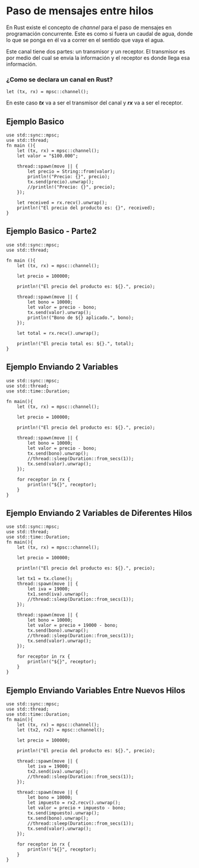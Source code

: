 # **Paso de mensajes entre hilos**

En Rust existe el concepto de *channel* para el paso de mensajes en programación concurrente. Este es como si fuera un caudal de agua, donde lo que se ponga en él va a correr en el sentido que vaya el agua.

Este canal tiene dos partes: un transmisor y un receptor. El transmisor es por medio del cual se envia la información y el receptor es donde llega esa información.



### ¿Como se declara un canal en Rust?

`let (tx, rx) = mpsc::channel();`

En este caso ***tx*** va a ser el transmisor del canal y ***rx*** va a ser el receptor.

## Ejemplo Basico

```rust,editable
use std::sync::mpsc;
use std::thread;
fn main (){
    let (tx, rx) = mpsc::channel();
    let valor = "$100.000";

    thread::spawn(move || {
        let precio = String::from(valor);
        println!("Precio: {}", precio);
        tx.send(precio).unwrap();
        //println!("Precio: {}", precio);
    });

    let received = rx.recv().unwrap();
    println!("El precio del producto es: {}", received);
}
```

## Ejemplo Basico - Parte2
```rust,editable
use std::sync::mpsc;
use std::thread;

fn main (){
    let (tx, rx) = mpsc::channel();

    let precio = 100000;

    println!("El precio del producto es: ${}.", precio);

    thread::spawn(move || {
        let bono = 10000;
        let valor = precio - bono;
        tx.send(valor).unwrap();
        println!("Bono de ${} aplicado.", bono);
    });

    let total = rx.recv().unwrap();

    println!("El precio total es: ${}.", total);
}

```
## Ejemplo Enviando 2 Variables
```rust,editable
use std::sync::mpsc;
use std::thread;
use std::time::Duration;

fn main(){
    let (tx, rx) = mpsc::channel();

    let precio = 100000;

    println!("El precio del producto es: ${}.", precio);

    thread::spawn(move || {
        let bono = 10000;
        let valor = precio - bono;
        tx.send(bono).unwrap();
        //thread::sleep(Duration::from_secs(1));
        tx.send(valor).unwrap();
    });

    for receptor in rx {
        println!("${}", receptor);
    }
}

```

## Ejemplo Enviando 2 Variables de Diferentes Hilos
```rust,editable
use std::sync::mpsc;
use std::thread;
use std::time::Duration;
fn main(){
    let (tx, rx) = mpsc::channel();

    let precio = 100000;

    println!("El precio del producto es: ${}.", precio);

    let tx1 = tx.clone();
    thread::spawn(move || {
        let iva = 19000;
        tx1.send(iva).unwrap();
        //thread::sleep(Duration::from_secs(1));
    });

    thread::spawn(move || {
        let bono = 10000;
        let valor = precio + 19000 - bono;
        tx.send(bono).unwrap();
        //thread::sleep(Duration::from_secs(1));
        tx.send(valor).unwrap();
    });

    for receptor in rx {
        println!("${}", receptor);
    }    
}
```

## Ejemplo Enviando Variables Entre Nuevos Hilos
```rust,editable
use std::sync::mpsc;
use std::thread;
use std::time::Duration;
fn main(){
    let (tx, rx) = mpsc::channel();
    let (tx2, rx2) = mpsc::channel();

    let precio = 100000;

    println!("El precio del producto es: ${}.", precio);

    thread::spawn(move || {
        let iva = 19000;
        tx2.send(iva).unwrap();
        //thread::sleep(Duration::from_secs(1));
    });

    thread::spawn(move || {
        let bono = 10000;
        let impuesto = rx2.recv().unwrap();
        let valor = precio + impuesto - bono;
        tx.send(impuesto).unwrap();
        tx.send(bono).unwrap();
        //thread::sleep(Duration::from_secs(1));
        tx.send(valor).unwrap();
    });

    for receptor in rx {
        println!("${}", receptor);
    }    
}
```